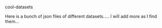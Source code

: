 cool-datasets

Here is a bunch of json files of different datasets.....
I will add more as I find them...
